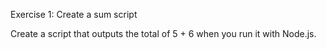 Exercise 1: Create a sum script

Create a script that outputs the total of 5 + 6 when you run it with Node.js.
